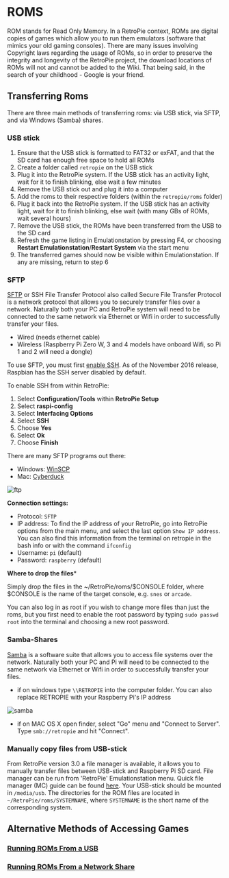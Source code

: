 # ROMS

ROM stands for Read Only Memory. In a RetroPie context, ROMs are digital copies of games which allow you to run them emulators (software that mimics your old gaming consoles). There are many issues involving Copyright laws regarding the usage of ROMs, so in order to preserve the integrity and longevity of the RetroPie project, the download locations of ROMs will not and cannot be added to the Wiki. That being said, in the search of your childhood - Google is your friend.

## Transferring Roms

There are three main methods of transferring roms: via USB stick, via SFTP, and via Windows (Samba) shares.

### USB stick

1. Ensure that the USB stick is formatted to FAT32 or exFAT, and that the SD card has enough free space to hold all ROMs
2. Create a folder called `retropie` on the USB stick
3. Plug it into the RetroPie system. If the USB stick has an activity light, wait for it to finish blinking, else wait a few minutes
4. Remove the USB stick out and plug it into a computer
5. Add the roms to their respective folders (within the `retropie/roms` folder)
6. Plug it back into the RetroPie system. If the USB stick has an activity light, wait for it to finish blinking, else wait (with many GBs of ROMs, wait several hours)
8. Remove the USB stick, the ROMs have been transferred from the USB to the SD card
9. Refresh the game listing in Emulationstation by pressing F4, or choosing **Restart Emulationstation**/**Restart System** via the start menu
10. The transferred games should now be visible within Emulationstation. If any are missing, return to step 6


### SFTP

[SFTP](https://en.wikipedia.org/wiki/SSH_File_Transfer_Protocol) or SSH File Transfer Protocol also called Secure File Transfer Protocol is a network protocol that allows you to securely transfer files over a network. Naturally both your PC and RetroPie system will need to be connected to the same network via Ethernet or Wifi in order to successfully transfer your files. 

- Wired (needs ethernet cable)
- Wireless (Raspberry Pi Zero W, 3 and 4 models have onboard Wifi, so Pi 1 and 2 will need a dongle)

To use SFTP, you must first [enable SSH](https://www.raspberrypi.org/documentation/remote-access/ssh/). As of the November 2016 release, Raspbian has the SSH server disabled by default.

To enable SSH from within RetroPie:

1. Select **Configuration/Tools** within **RetroPie Setup**
2. Select **raspi-config**
3. Select **Interfacing Options**
4. Select **SSH**
5. Choose **Yes**
6. Select **Ok**
7. Choose **Finish**

There are many SFTP programs out there:

- Windows: [WinSCP](https://winscp.net/eng/download.php)
- Mac: [Cyberduck](https://cyberduck.io/?l=en)

![ftp](https://cloud.githubusercontent.com/assets/10035308/9144892/68994618-3d0d-11e5-8db0-2991f9068115.png)

**Connection settings:** 

- Protocol: `SFTP`
- IP address: To find the IP address of your RetroPie, go into RetroPie options from the main menu, and select the last option `Show IP address`. You can also find this information from the terminal on retropie in the bash info or with the command `ifconfig`
- Username: `pi` (default)
- Password: `raspberry` (default)

**Where to drop the files***

Simply drop the files in the ~/RetroPie/roms/$CONSOLE folder, where $CONSOLE is the name of the target console, e.g. `snes` or `arcade`.

You can also log in as root if you wish to change more files than just the roms, but you first need to enable the root password by typing `sudo passwd root` into the terminal and choosing a new root password.

### Samba-Shares

[Samba](https://www.samba.org/samba/what_is_samba.html) is a software suite that allows you to access file systems over the network. Naturally both your PC and Pi will need to be connected to the same network via Ethernet or Wifi in order to successfully transfer your files. 

- if on windows type `\\RETROPIE` into the computer folder. You can also replace RETROPIE with your Raspberry Pi's IP address

![samba](https://cloud.githubusercontent.com/assets/10035308/9141308/edee8b52-3cf4-11e5-8bf3-73f8c27f99fb.png)

- if on MAC OS X open finder, select "Go" menu and "Connect to Server". Type `smb://retropie` and hit "Connect".


### Manually copy files from USB-stick

From RetroPie version 3.0 a file manager is available, it allows you to manually transfer files between USB-stick and Raspberry Pi SD card. File manager can be run from 'RetroPie' Emulationstation menu. Quick file manager (MC) guide can be found [here](http://www.thegeekstuff.com/2008/10/midnight-commander-mc-guide-powerful-text-based-file-manager-for-unix/). Your USB-stick should be mounted in `/media/usb`. The directories for the ROM files are located in `~/RetroPie/roms/SYSTEMNAME`, where `SYSTEMNAME` is the short name of the corresponding system.

## Alternative Methods of Accessing Games

### [Running ROMs From a USB](Running-ROMs-from-a-USB-drive)
### [Running ROMs From a Network Share](Running-ROMs-from-a-Network-Share)
